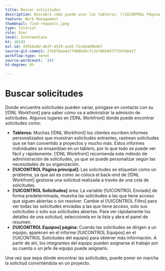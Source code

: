 ```yaml
---
title: Buscar solicitudes
description: Descubra cómo puede usar los tableros, [!UICONTROL Página principal], el [!UICONTROL Solicitudes] y [!UICONTROL Equipos] para encontrar las solicitudes entrantes realizadas a través de una cola de solicitudes.
feature: Work Management
thumbnail: find-requests.jpeg
type: Tutorial
role: User
level: Intermediate
kt: 10143
exl-id: 45956a0d-d63f-4539-ac65-f2c64a60b4bf
source-git-commit: 27e8f0aada77488bd6cfc2e786b997f759fd0a17
workflow-type: tm+mt
source-wordcount: '241'
ht-degree: 0%

---
```


# Buscar solicitudes

Donde encuentre solicitudes pueden variar, póngase en contacto con su [!DNL  Workfront] para saber cómo va a administrar la admisión de solicitudes. Algunos lugares en [!DNL Workfront] donde puede encontrar solicitudes como:

* **Tableros:** Muchas [!DNL Workfront] los clientes escriben informes personalizados que muestran solicitudes entrantes, rastrean solicitudes que se han convertido a proyectos y mucho más. Estos informes individuales se ensamblan en un tablero, por lo que todo se puede ver fácil y rápidamente. [!DNL Workfront] recomienda este método de administración de solicitudes, ya que se puede personalizar según las necesidades de su organización.
* **[!UICONTROL Página principal]:** Las solicitudes se etiquetan como un problema, ya que así es como se coloca el back-end de [!DNL Workfront] gestiona una solicitud realizada a través de una cola de solicitudes.
* **[!UICONTROL Solicitudes]** área: La variable [!UICONTROL Enviado] de forma predeterminada, muestra las solicitudes a las que tiene acceso que siguen abiertas o sin resolver. Cambie el [!UICONTROL Filtro] para ver todas las solicitudes enviadas a las que tiene acceso, solo sus solicitudes o solo sus solicitudes abiertas. Para ver rápidamente los detalles de una solicitud, selecciónela en la lista y abra el panel de resumen.
* **[!UICONTROL Equipos] página:** Cuando las solicitudes se dirigen a un equipo, aparecen en el informe [!UICONTROL Equipos] en el [!UICONTROL Solicitudes del equipo] para obtener más información. A partir de ahí, los integrantes del equipo pueden asignarse el trabajo por su cuenta o un jefe de equipo puede asignarlo.

Una vez que sepa dónde encontrar las solicitudes, puede poner en marcha la solicitud convirtiéndola en un proyecto.
